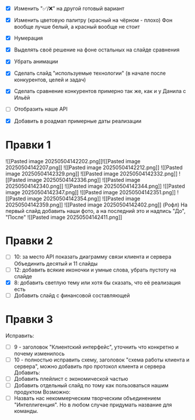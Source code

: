 - [x] Изменить "✅/❌" на другой готовый вариант 
- [x] Изменить цветовую палитру (красный на чёрном - плохо) Фон вообще лучше белый, а красный вообще не стоит 
- [x] Нумерация
- [x] Выделять своё решение на фоне остальных на слайде сравнения 
- [x] Убрать анимации
- [x] Сделать слайд "используемые технологии" (в начале после конкурентов, целей и задач)

- [x] Сделать сравнение конкурентов примерно так же, как и у Данила с Ильёй

- [ ] Отобразить наше API

- [x] Добавить в роадмап примерные даты реализации

# Правки  1 
![[Pasted image 20250504142202.png]]![[Pasted image 20250504142207.png]]
![[Pasted image 20250504142212.png]]
![[Pasted image 20250504142329.png]]
![[Pasted image 20250504142332.png]]
![[Pasted image 20250504142336.png]]
![[Pasted image 20250504142340.png]]
![[Pasted image 20250504142344.png]]
![[Pasted image 20250504142347.png]]
![[Pasted image 20250504142351.png]]
![[Pasted image 20250504142354.png]]
![[Pasted image 20250504142359.png]]
![[Pasted image 20250504142402.png]]
(Рофл) На первый слайд добавить наши фото, а на последний это и надпись "До", "После"
![[Pasted image 20250504142411.png]]

# Правки 2 

- [ ] 10: за место API показать диаграмму связи клиента и сервера Объединить десятый и 11 слайды
- [ ] 12: добавить всякие иконочки и умные слова, убрать пустоту на слайде
- [x] 8: добавить светлую тему или хотя бы сказать, что её реализация есть
- [ ] Добавить слайд с финансовой составляющей 

# Правки 3
Исправить:
- [ ] 9 - заголовок "Клиентский интерфейс", уточнить что конкретно и почему изменилось 
- [ ] 10 - полностью исправить схему, заголовок "схема работы клиента и сервера", можно добавить про протокол клиента и сервера
Добавить: 
- [ ] Добавить плейлист с экономической частью
- [ ] Добавить отдельный слайд по тому как пользоваться нашим продуктом
Возможно:
- [ ] Назвать нас некоммерческим творческим объединением "Интеллигенция". Но в любом случае придумать название для команды.